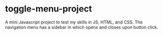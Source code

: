 # toggle-menu-project
A mini Javascript project to test my skills in JS, HTML, and  CSS. The navigation menu has a sidebar in which opens and closes upon button click.
